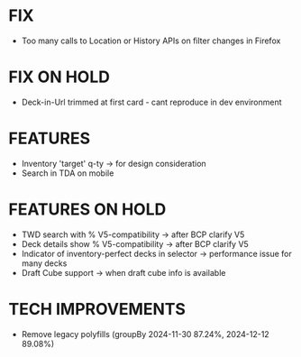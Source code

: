 # FIX
- Too many calls to Location or History APIs on filter changes in Firefox

# FIX ON HOLD
- Deck-in-Url trimmed at first card - cant reproduce in dev environment

# FEATURES
- Inventory 'target' q-ty -> for design consideration
- Search in TDA on mobile

# FEATURES ON HOLD
- TWD search with % V5-compatibility -> after BCP clarify V5
- Deck details show % V5-compatibility -> after BCP clarify V5
- Indicator of inventory-perfect decks in selector -> performance issue for many decks
- Draft Cube support -> when draft cube info is available

# TECH IMPROVEMENTS
- Remove legacy polyfills (groupBy 2024-11-30 87.24%, 2024-12-12 89.08%)
